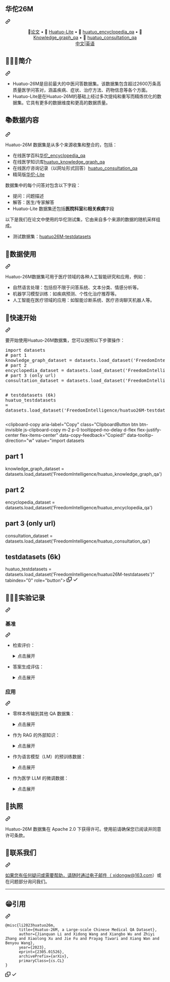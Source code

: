 <div class="Box-sc-g0xbh4-0 bJMeLZ js-snippet-clipboard-copy-unpositioned" data-hpc="true"><article class="markdown-body entry-content container-lg" itemprop="text"><div class="markdown-heading" dir="auto"><h1 tabindex="-1" class="heading-element" dir="auto"><font style="vertical-align: inherit;"><font style="vertical-align: inherit;">华佗26M</font></font></h1><a id="user-content-huatuo-26m" class="anchor" aria-label="永久链接：华佗-26M" href="#huatuo-26m"><svg class="octicon octicon-link" viewBox="0 0 16 16" version="1.1" width="16" height="16" aria-hidden="true"><path d="m7.775 3.275 1.25-1.25a3.5 3.5 0 1 1 4.95 4.95l-2.5 2.5a3.5 3.5 0 0 1-4.95 0 .751.751 0 0 1 .018-1.042.751.751 0 0 1 1.042-.018 1.998 1.998 0 0 0 2.83 0l2.5-2.5a2.002 2.002 0 0 0-2.83-2.83l-1.25 1.25a.751.751 0 0 1-1.042-.018.751.751 0 0 1-.018-1.042Zm-4.69 9.64a1.998 1.998 0 0 0 2.83 0l1.25-1.25a.751.751 0 0 1 1.042.018.751.751 0 0 1 .018 1.042l-1.25 1.25a3.5 3.5 0 1 1-4.95-4.95l2.5-2.5a3.5 3.5 0 0 1 4.95 0 .751.751 0 0 1-.018 1.042.751.751 0 0 1-1.042.018 1.998 1.998 0 0 0-2.83 0l-2.5 2.5a1.998 1.998 0 0 0 0 2.83Z"></path></svg></a></div>
<p align="center" dir="auto"><font style="vertical-align: inherit;"><font style="vertical-align: inherit;">
   📃</font></font><a href="https://arxiv.org/abs/2305.01526" rel="nofollow"><font style="vertical-align: inherit;"><font style="vertical-align: inherit;">论文</font></font></a><font style="vertical-align: inherit;"><font style="vertical-align: inherit;">  • 🤗 </font></font><a href="https://huggingface.co/datasets/FreedomIntelligence/Huatuo26M-Lite" rel="nofollow"><font style="vertical-align: inherit;"><font style="vertical-align: inherit;">Huatuo-Lite</font></font></a><font style="vertical-align: inherit;"><font style="vertical-align: inherit;"> • 🤗 </font></font><a href="https://huggingface.co/datasets/FreedomIntelligence/huatuo_encyclopedia_qa" rel="nofollow"><font style="vertical-align: inherit;"><font style="vertical-align: inherit;">huatuo_encyclopedia_qa</font></font></a><font style="vertical-align: inherit;"><font style="vertical-align: inherit;">   • 🤗 </font></font><a href="https://huggingface.co/datasets/FreedomIntelligence/huatuo_knowledge_graph_qa" rel="nofollow"><font style="vertical-align: inherit;"><font style="vertical-align: inherit;">Knowledge_graph_qa</font></font></a><font style="vertical-align: inherit;"><font style="vertical-align: inherit;">   • 🤗 </font></font><a href="https://huggingface.co/datasets/FreedomIntelligence/huatuo_consultation_qa" rel="nofollow"><font style="vertical-align: inherit;"><font style="vertical-align: inherit;">huatuo_consultation_qa</font></font></a>  
   <br>  <a href="/FreedomIntelligence/Huatuo-26M/blob/main/README_zh.md"><font style="vertical-align: inherit;"><font style="vertical-align: inherit;">   中文</font></font></a><font style="vertical-align: inherit;"><font style="vertical-align: inherit;">|</font></font><a href="/FreedomIntelligence/Huatuo-26M/blob/main/README.md"><font style="vertical-align: inherit;"><font style="vertical-align: inherit;">英语
</font></font></a></p>
<div class="markdown-heading" dir="auto"><h2 tabindex="-1" class="heading-element" dir="auto"><font style="vertical-align: inherit;"><font style="vertical-align: inherit;">👩🏻&zwj;⚕简介</font></font></h2><a id="user-content-introduction" class="anchor" aria-label="永久链接：👩🏻&zwj;⚕简介" href="#introduction"><svg class="octicon octicon-link" viewBox="0 0 16 16" version="1.1" width="16" height="16" aria-hidden="true"><path d="m7.775 3.275 1.25-1.25a3.5 3.5 0 1 1 4.95 4.95l-2.5 2.5a3.5 3.5 0 0 1-4.95 0 .751.751 0 0 1 .018-1.042.751.751 0 0 1 1.042-.018 1.998 1.998 0 0 0 2.83 0l2.5-2.5a2.002 2.002 0 0 0-2.83-2.83l-1.25 1.25a.751.751 0 0 1-1.042-.018.751.751 0 0 1-.018-1.042Zm-4.69 9.64a1.998 1.998 0 0 0 2.83 0l1.25-1.25a.751.751 0 0 1 1.042.018.751.751 0 0 1 .018 1.042l-1.25 1.25a3.5 3.5 0 1 1-4.95-4.95l2.5-2.5a3.5 3.5 0 0 1 4.95 0 .751.751 0 0 1-.018 1.042.751.751 0 0 1-1.042.018 1.998 1.998 0 0 0-2.83 0l-2.5 2.5a1.998 1.998 0 0 0 0 2.83Z"></path></svg></a></div>
<ul dir="auto">
<li><font style="vertical-align: inherit;"><font style="vertical-align: inherit;">Huatuo-26M是目前最大的中医问答数据集。该数据集包含超过2600万条高质量医学问答对，涵盖疾病、症状、治疗方法、药物信息等各个方面。</font></font></li>
<li><font style="vertical-align: inherit;"><font style="vertical-align: inherit;">Huatuo-Lite是在Huatuo-26M的基础上经过多次提纯和重写而精炼优化的数据集。它具有更多的数据维度和更高的数据质量。</font></font></li>
</ul>
<div class="markdown-heading" dir="auto"><h2 tabindex="-1" class="heading-element" dir="auto"><font style="vertical-align: inherit;"><font style="vertical-align: inherit;">📚数据内容</font></font></h2><a id="user-content-data-content" class="anchor" aria-label="永久链接：📚数据内容" href="#data-content"><svg class="octicon octicon-link" viewBox="0 0 16 16" version="1.1" width="16" height="16" aria-hidden="true"><path d="m7.775 3.275 1.25-1.25a3.5 3.5 0 1 1 4.95 4.95l-2.5 2.5a3.5 3.5 0 0 1-4.95 0 .751.751 0 0 1 .018-1.042.751.751 0 0 1 1.042-.018 1.998 1.998 0 0 0 2.83 0l2.5-2.5a2.002 2.002 0 0 0-2.83-2.83l-1.25 1.25a.751.751 0 0 1-1.042-.018.751.751 0 0 1-.018-1.042Zm-4.69 9.64a1.998 1.998 0 0 0 2.83 0l1.25-1.25a.751.751 0 0 1 1.042.018.751.751 0 0 1 .018 1.042l-1.25 1.25a3.5 3.5 0 1 1-4.95-4.95l2.5-2.5a3.5 3.5 0 0 1 4.95 0 .751.751 0 0 1-.018 1.042.751.751 0 0 1-1.042.018 1.998 1.998 0 0 0-2.83 0l-2.5 2.5a1.998 1.998 0 0 0 0 2.83Z"></path></svg></a></div>
<p dir="auto"><font style="vertical-align: inherit;"><font style="vertical-align: inherit;">Huatuo-26M 数据集是从多个来源收集和整合的，包括：</font></font></p>
<ul dir="auto">
<li><font style="vertical-align: inherit;"><font style="vertical-align: inherit;">在线医学百科</font></font><a href="https://huggingface.co/datasets/FreedomIntelligence/huatuo_encyclopedia_qa" rel="nofollow"><font style="vertical-align: inherit;"><font style="vertical-align: inherit;">华佗_encyclopedia_qa</font></font></a></li>
<li><font style="vertical-align: inherit;"><font style="vertical-align: inherit;">在线医学知识库</font></font><a href="https://huggingface.co/datasets/FreedomIntelligence/huatuo_knowledge_graph_qa" rel="nofollow"><font style="vertical-align: inherit;"><font style="vertical-align: inherit;">huatuo_knowledge_graph_qa</font></font></a></li>
<li><font style="vertical-align: inherit;"><font style="vertical-align: inherit;">在线医疗咨询记录（以网址形式回答）</font></font><a href="https://huggingface.co/datasets/FreedomIntelligence/huatuo_consultation_qa" rel="nofollow"><font style="vertical-align: inherit;"><font style="vertical-align: inherit;">huatuo_consultation_qa</font></font></a></li>
<li><font style="vertical-align: inherit;"><font style="vertical-align: inherit;">精简版</font></font><a href="https://huggingface.co/datasets/FreedomIntelligence/Huatuo26M-Lite" rel="nofollow"><font style="vertical-align: inherit;"><font style="vertical-align: inherit;">华佗-Lite</font></font></a></li>
</ul>
<p dir="auto"><font style="vertical-align: inherit;"><font style="vertical-align: inherit;">数据集中的每个问答对包含以下字段：</font></font></p>
<ul dir="auto">
<li><font style="vertical-align: inherit;"><font style="vertical-align: inherit;">提问：问题描述</font></font></li>
<li><font style="vertical-align: inherit;"><font style="vertical-align: inherit;">解答：医生/专家解答</font></font></li>
<li><font style="vertical-align: inherit;"><font style="vertical-align: inherit;">Huatuo-Lite 数据集还包括</font></font><strong><font style="vertical-align: inherit;"><font style="vertical-align: inherit;">医院科室</font></font></strong><font style="vertical-align: inherit;"><font style="vertical-align: inherit;">和</font></font><strong><font style="vertical-align: inherit;"><font style="vertical-align: inherit;">相关疾病</font></font></strong><font style="vertical-align: inherit;"><font style="vertical-align: inherit;">字段</font></font></li>
</ul>
<p dir="auto"><font style="vertical-align: inherit;"><font style="vertical-align: inherit;">以下是我们在论文中使用的华佗测试集，它由来自多个来源的数据的随机采样组成。</font></font></p>
<ul dir="auto">
<li><font style="vertical-align: inherit;"><font style="vertical-align: inherit;">测试数据集：</font></font><a href="https://huggingface.co/datasets/FreedomIntelligence/huatuo26M-testdatasets" rel="nofollow"><font style="vertical-align: inherit;"><font style="vertical-align: inherit;">huatuo26M-testdatasets</font></font></a></li>
</ul>
<div class="markdown-heading" dir="auto"><h2 tabindex="-1" class="heading-element" dir="auto"><font style="vertical-align: inherit;"><font style="vertical-align: inherit;">🤖数据使用</font></font></h2><a id="user-content-data-usage" class="anchor" aria-label="永久链接：🤖数据使用" href="#data-usage"><svg class="octicon octicon-link" viewBox="0 0 16 16" version="1.1" width="16" height="16" aria-hidden="true"><path d="m7.775 3.275 1.25-1.25a3.5 3.5 0 1 1 4.95 4.95l-2.5 2.5a3.5 3.5 0 0 1-4.95 0 .751.751 0 0 1 .018-1.042.751.751 0 0 1 1.042-.018 1.998 1.998 0 0 0 2.83 0l2.5-2.5a2.002 2.002 0 0 0-2.83-2.83l-1.25 1.25a.751.751 0 0 1-1.042-.018.751.751 0 0 1-.018-1.042Zm-4.69 9.64a1.998 1.998 0 0 0 2.83 0l1.25-1.25a.751.751 0 0 1 1.042.018.751.751 0 0 1 .018 1.042l-1.25 1.25a3.5 3.5 0 1 1-4.95-4.95l2.5-2.5a3.5 3.5 0 0 1 4.95 0 .751.751 0 0 1-.018 1.042.751.751 0 0 1-1.042.018 1.998 1.998 0 0 0-2.83 0l-2.5 2.5a1.998 1.998 0 0 0 0 2.83Z"></path></svg></a></div>
<p dir="auto"><font style="vertical-align: inherit;"><font style="vertical-align: inherit;">Huatuo-26M数据集可用于医疗领域的各种人工智能研究和应用，例如：</font></font></p>
<ul dir="auto">
<li><font style="vertical-align: inherit;"><font style="vertical-align: inherit;">自然语言处理：包括但不限于问答系统、文本分类、情感分析等。</font></font></li>
<li><font style="vertical-align: inherit;"><font style="vertical-align: inherit;">机器学习模型训练：如疾病预测、个性化治疗推荐等。</font></font></li>
<li><font style="vertical-align: inherit;"><font style="vertical-align: inherit;">人工智能在医疗领域的应用：如智能诊断系统、医疗咨询聊天机器人等。</font></font></li>
</ul>
<div class="markdown-heading" dir="auto"><h2 tabindex="-1" class="heading-element" dir="auto"><font style="vertical-align: inherit;"><font style="vertical-align: inherit;">🚀快速开始</font></font></h2><a id="user-content-quick-start" class="anchor" aria-label="永久链接：🚀快速入门" href="#quick-start"><svg class="octicon octicon-link" viewBox="0 0 16 16" version="1.1" width="16" height="16" aria-hidden="true"><path d="m7.775 3.275 1.25-1.25a3.5 3.5 0 1 1 4.95 4.95l-2.5 2.5a3.5 3.5 0 0 1-4.95 0 .751.751 0 0 1 .018-1.042.751.751 0 0 1 1.042-.018 1.998 1.998 0 0 0 2.83 0l2.5-2.5a2.002 2.002 0 0 0-2.83-2.83l-1.25 1.25a.751.751 0 0 1-1.042-.018.751.751 0 0 1-.018-1.042Zm-4.69 9.64a1.998 1.998 0 0 0 2.83 0l1.25-1.25a.751.751 0 0 1 1.042.018.751.751 0 0 1 .018 1.042l-1.25 1.25a3.5 3.5 0 1 1-4.95-4.95l2.5-2.5a3.5 3.5 0 0 1 4.95 0 .751.751 0 0 1-.018 1.042.751.751 0 0 1-1.042.018 1.998 1.998 0 0 0-2.83 0l-2.5 2.5a1.998 1.998 0 0 0 0 2.83Z"></path></svg></a></div>
<p dir="auto"><font style="vertical-align: inherit;"><font style="vertical-align: inherit;">要开始使用Huatuo-26M数据集，您可以按照以下步骤操作：</font></font></p>
<div class="highlight highlight-source-python notranslate position-relative overflow-auto" dir="auto"><pre><span class="pl-k">import</span> <span class="pl-s1">datasets</span>
<span class="pl-c"># part 1</span>
<span class="pl-s1">knowledge_graph_dataset</span> <span class="pl-c1">=</span> <span class="pl-s1">datasets</span>.<span class="pl-en">load_dataset</span>(<span class="pl-s">'FreedomIntelligence/huatuo_knowledge_graph_qa'</span>)
<span class="pl-c"># part 2</span>
<span class="pl-s1">encyclopedia_dataset</span> <span class="pl-c1">=</span> <span class="pl-s1">datasets</span>.<span class="pl-en">load_dataset</span>(<span class="pl-s">'FreedomIntelligence/huatuo_encyclopedia_qa'</span>)
<span class="pl-c"># part 3 (only url)</span>
<span class="pl-s1">consultation_dataset</span> <span class="pl-c1">=</span> <span class="pl-s1">datasets</span>.<span class="pl-en">load_dataset</span>(<span class="pl-s">'FreedomIntelligence/huatuo_consultation_qa'</span>)

<span class="pl-c"># testdatasets (6k)</span>
<span class="pl-s1">huatuo_testdatasets</span> <span class="pl-c1">=</span> <span class="pl-s1">datasets</span>.<span class="pl-en">load_dataset</span>(<span class="pl-s">'FreedomIntelligence/huatuo26M-testdatasets'</span>)</pre><div class="zeroclipboard-container">
    <clipboard-copy aria-label="Copy" class="ClipboardButton btn btn-invisible js-clipboard-copy m-2 p-0 tooltipped-no-delay d-flex flex-justify-center flex-items-center" data-copy-feedback="Copied!" data-tooltip-direction="w" value="import datasets
# part 1
knowledge_graph_dataset = datasets.load_dataset('FreedomIntelligence/huatuo_knowledge_graph_qa')
# part 2
encyclopedia_dataset = datasets.load_dataset('FreedomIntelligence/huatuo_encyclopedia_qa')
# part 3 (only url)
consultation_dataset = datasets.load_dataset('FreedomIntelligence/huatuo_consultation_qa')

# testdatasets (6k)
huatuo_testdatasets = datasets.load_dataset('FreedomIntelligence/huatuo26M-testdatasets')" tabindex="0" role="button">
      <svg aria-hidden="true" height="16" viewBox="0 0 16 16" version="1.1" width="16" data-view-component="true" class="octicon octicon-copy js-clipboard-copy-icon">
    <path d="M0 6.75C0 5.784.784 5 1.75 5h1.5a.75.75 0 0 1 0 1.5h-1.5a.25.25 0 0 0-.25.25v7.5c0 .138.112.25.25.25h7.5a.25.25 0 0 0 .25-.25v-1.5a.75.75 0 0 1 1.5 0v1.5A1.75 1.75 0 0 1 9.25 16h-7.5A1.75 1.75 0 0 1 0 14.25Z"></path><path d="M5 1.75C5 .784 5.784 0 6.75 0h7.5C15.216 0 16 .784 16 1.75v7.5A1.75 1.75 0 0 1 14.25 11h-7.5A1.75 1.75 0 0 1 5 9.25Zm1.75-.25a.25.25 0 0 0-.25.25v7.5c0 .138.112.25.25.25h7.5a.25.25 0 0 0 .25-.25v-7.5a.25.25 0 0 0-.25-.25Z"></path>
</svg>
      <svg aria-hidden="true" height="16" viewBox="0 0 16 16" version="1.1" width="16" data-view-component="true" class="octicon octicon-check js-clipboard-check-icon color-fg-success d-none">
    <path d="M13.78 4.22a.75.75 0 0 1 0 1.06l-7.25 7.25a.75.75 0 0 1-1.06 0L2.22 9.28a.751.751 0 0 1 .018-1.042.751.751 0 0 1 1.042-.018L6 10.94l6.72-6.72a.75.75 0 0 1 1.06 0Z"></path>
</svg>
    </clipboard-copy>
  </div></div>
<div class="markdown-heading" dir="auto"><h2 tabindex="-1" class="heading-element" dir="auto"><font style="vertical-align: inherit;"><font style="vertical-align: inherit;">👩🏻&zwj;🔬实验记录</font></font></h2><a id="user-content-experiment-record" class="anchor" aria-label="永久链接：👩🏻&zwj;🔬实验记录" href="#experiment-record"><svg class="octicon octicon-link" viewBox="0 0 16 16" version="1.1" width="16" height="16" aria-hidden="true"><path d="m7.775 3.275 1.25-1.25a3.5 3.5 0 1 1 4.95 4.95l-2.5 2.5a3.5 3.5 0 0 1-4.95 0 .751.751 0 0 1 .018-1.042.751.751 0 0 1 1.042-.018 1.998 1.998 0 0 0 2.83 0l2.5-2.5a2.002 2.002 0 0 0-2.83-2.83l-1.25 1.25a.751.751 0 0 1-1.042-.018.751.751 0 0 1-.018-1.042Zm-4.69 9.64a1.998 1.998 0 0 0 2.83 0l1.25-1.25a.751.751 0 0 1 1.042.018.751.751 0 0 1 .018 1.042l-1.25 1.25a3.5 3.5 0 1 1-4.95-4.95l2.5-2.5a3.5 3.5 0 0 1 4.95 0 .751.751 0 0 1-.018 1.042.751.751 0 0 1-1.042.018 1.998 1.998 0 0 0-2.83 0l-2.5 2.5a1.998 1.998 0 0 0 0 2.83Z"></path></svg></a></div>
<div class="markdown-heading" dir="auto"><h3 tabindex="-1" class="heading-element" dir="auto"><font style="vertical-align: inherit;"><font style="vertical-align: inherit;">基准</font></font></h3><a id="user-content-benchmark" class="anchor" aria-label="永久链接：基准" href="#benchmark"><svg class="octicon octicon-link" viewBox="0 0 16 16" version="1.1" width="16" height="16" aria-hidden="true"><path d="m7.775 3.275 1.25-1.25a3.5 3.5 0 1 1 4.95 4.95l-2.5 2.5a3.5 3.5 0 0 1-4.95 0 .751.751 0 0 1 .018-1.042.751.751 0 0 1 1.042-.018 1.998 1.998 0 0 0 2.83 0l2.5-2.5a2.002 2.002 0 0 0-2.83-2.83l-1.25 1.25a.751.751 0 0 1-1.042-.018.751.751 0 0 1-.018-1.042Zm-4.69 9.64a1.998 1.998 0 0 0 2.83 0l1.25-1.25a.751.751 0 0 1 1.042.018.751.751 0 0 1 .018 1.042l-1.25 1.25a3.5 3.5 0 1 1-4.95-4.95l2.5-2.5a3.5 3.5 0 0 1 4.95 0 .751.751 0 0 1-.018 1.042.751.751 0 0 1-1.042.018 1.998 1.998 0 0 0-2.83 0l-2.5 2.5a1.998 1.998 0 0 0 0 2.83Z"></path></svg></a></div>
<ul dir="auto">
<li>
<p dir="auto"><font style="vertical-align: inherit;"><font style="vertical-align: inherit;">检索评价：</font></font></p>
<details><summary><font style="vertical-align: inherit;"><font style="vertical-align: inherit;">点击展开</font></font></summary>
<a target="_blank" rel="noopener noreferrer" href="/FreedomIntelligence/Huatuo-26M/blob/main/img/retrieve.png"><img src="/FreedomIntelligence/Huatuo-26M/raw/main/img/retrieve.png" alt="取回" style="max-width: 100%;"></a>
</details>
</li>
<li>
<p dir="auto"><font style="vertical-align: inherit;"><font style="vertical-align: inherit;">答案生成评估：</font></font></p>
<details><summary><font style="vertical-align: inherit;"><font style="vertical-align: inherit;">点击展开</font></font></summary>
<a target="_blank" rel="noopener noreferrer" href="/FreedomIntelligence/Huatuo-26M/blob/main/img/NLG.png"><img src="/FreedomIntelligence/Huatuo-26M/raw/main/img/NLG.png" alt="取回" style="max-width: 100%;"></a>
</details>
</li>
</ul>
<div class="markdown-heading" dir="auto"><h3 tabindex="-1" class="heading-element" dir="auto"><font style="vertical-align: inherit;"><font style="vertical-align: inherit;">应用</font></font></h3><a id="user-content-application" class="anchor" aria-label="永久链接：申请" href="#application"><svg class="octicon octicon-link" viewBox="0 0 16 16" version="1.1" width="16" height="16" aria-hidden="true"><path d="m7.775 3.275 1.25-1.25a3.5 3.5 0 1 1 4.95 4.95l-2.5 2.5a3.5 3.5 0 0 1-4.95 0 .751.751 0 0 1 .018-1.042.751.751 0 0 1 1.042-.018 1.998 1.998 0 0 0 2.83 0l2.5-2.5a2.002 2.002 0 0 0-2.83-2.83l-1.25 1.25a.751.751 0 0 1-1.042-.018.751.751 0 0 1-.018-1.042Zm-4.69 9.64a1.998 1.998 0 0 0 2.83 0l1.25-1.25a.751.751 0 0 1 1.042.018.751.751 0 0 1 .018 1.042l-1.25 1.25a3.5 3.5 0 1 1-4.95-4.95l2.5-2.5a3.5 3.5 0 0 1 4.95 0 .751.751 0 0 1-.018 1.042.751.751 0 0 1-1.042.018 1.998 1.998 0 0 0-2.83 0l-2.5 2.5a1.998 1.998 0 0 0 0 2.83Z"></path></svg></a></div>
<ul dir="auto">
<li>
<p dir="auto"><font style="vertical-align: inherit;"><font style="vertical-align: inherit;">零样本传输到其他 QA 数据集：</font></font></p>
<details><summary><font style="vertical-align: inherit;"><font style="vertical-align: inherit;">点击展开</font></font></summary>
<a target="_blank" rel="noopener noreferrer" href="/FreedomIntelligence/Huatuo-26M/blob/main/img/zero-shot.png"><img src="/FreedomIntelligence/Huatuo-26M/raw/main/img/zero-shot.png" alt="取回" style="max-width: 100%;"></a>
</details>
</li>
<li>
<p dir="auto"><font style="vertical-align: inherit;"><font style="vertical-align: inherit;">作为 RAG 的外部知识：</font></font></p>
<details><summary><font style="vertical-align: inherit;"><font style="vertical-align: inherit;">点击展开</font></font></summary>
<a target="_blank" rel="noopener noreferrer" href="/FreedomIntelligence/Huatuo-26M/blob/main/img/rag.png"><img src="/FreedomIntelligence/Huatuo-26M/raw/main/img/rag.png" alt="取回" style="max-width: 100%;"></a>
</details>
</li>
<li>
<p dir="auto"><font style="vertical-align: inherit;"><font style="vertical-align: inherit;">作为语言模型（LM）的预训练数据：</font></font></p>
<details><summary><font style="vertical-align: inherit;"><font style="vertical-align: inherit;">点击展开</font></font></summary>
<a target="_blank" rel="noopener noreferrer" href="/FreedomIntelligence/Huatuo-26M/blob/main/img/cblue.png"><img src="/FreedomIntelligence/Huatuo-26M/raw/main/img/cblue.png" alt="取回" style="max-width: 100%;"></a>
</details>
</li>
<li>
<p dir="auto"><font style="vertical-align: inherit;"><font style="vertical-align: inherit;">作为医学 LLM 的微调数据：</font></font></p>
<details><summary><font style="vertical-align: inherit;"><font style="vertical-align: inherit;">点击展开</font></font></summary>
<a target="_blank" rel="noopener noreferrer" href="/FreedomIntelligence/Huatuo-26M/blob/main/img/sft.png"><img src="/FreedomIntelligence/Huatuo-26M/raw/main/img/sft.png" alt="" style="max-width: 100%;"></a>
</details>
</li>
</ul>
<div class="markdown-heading" dir="auto"><h2 tabindex="-1" class="heading-element" dir="auto"><font style="vertical-align: inherit;"><font style="vertical-align: inherit;">🚁执照</font></font></h2><a id="user-content-license" class="anchor" aria-label="永久链接：🚁许可证" href="#license"><svg class="octicon octicon-link" viewBox="0 0 16 16" version="1.1" width="16" height="16" aria-hidden="true"><path d="m7.775 3.275 1.25-1.25a3.5 3.5 0 1 1 4.95 4.95l-2.5 2.5a3.5 3.5 0 0 1-4.95 0 .751.751 0 0 1 .018-1.042.751.751 0 0 1 1.042-.018 1.998 1.998 0 0 0 2.83 0l2.5-2.5a2.002 2.002 0 0 0-2.83-2.83l-1.25 1.25a.751.751 0 0 1-1.042-.018.751.751 0 0 1-.018-1.042Zm-4.69 9.64a1.998 1.998 0 0 0 2.83 0l1.25-1.25a.751.751 0 0 1 1.042.018.751.751 0 0 1 .018 1.042l-1.25 1.25a3.5 3.5 0 1 1-4.95-4.95l2.5-2.5a3.5 3.5 0 0 1 4.95 0 .751.751 0 0 1-.018 1.042.751.751 0 0 1-1.042.018 1.998 1.998 0 0 0-2.83 0l-2.5 2.5a1.998 1.998 0 0 0 0 2.83Z"></path></svg></a></div>
<p dir="auto"><font style="vertical-align: inherit;"><font style="vertical-align: inherit;">Huatuo-26M 数据集在 Apache 2.0 下获得许可。使用前请确保您已阅读并同意许可条款。</font></font></p>
<div class="markdown-heading" dir="auto"><h2 tabindex="-1" class="heading-element" dir="auto"><font style="vertical-align: inherit;"><font style="vertical-align: inherit;">📱联系我们</font></font></h2><a id="user-content-contact-us" class="anchor" aria-label="永久链接：📱联系我们" href="#contact-us"><svg class="octicon octicon-link" viewBox="0 0 16 16" version="1.1" width="16" height="16" aria-hidden="true"><path d="m7.775 3.275 1.25-1.25a3.5 3.5 0 1 1 4.95 4.95l-2.5 2.5a3.5 3.5 0 0 1-4.95 0 .751.751 0 0 1 .018-1.042.751.751 0 0 1 1.042-.018 1.998 1.998 0 0 0 2.83 0l2.5-2.5a2.002 2.002 0 0 0-2.83-2.83l-1.25 1.25a.751.751 0 0 1-1.042-.018.751.751 0 0 1-.018-1.042Zm-4.69 9.64a1.998 1.998 0 0 0 2.83 0l1.25-1.25a.751.751 0 0 1 1.042.018.751.751 0 0 1 .018 1.042l-1.25 1.25a3.5 3.5 0 1 1-4.95-4.95l2.5-2.5a3.5 3.5 0 0 1 4.95 0 .751.751 0 0 1-.018 1.042.751.751 0 0 1-1.042.018 1.998 1.998 0 0 0-2.83 0l-2.5 2.5a1.998 1.998 0 0 0 0 2.83Z"></path></svg></a></div>
<p dir="auto"><font style="vertical-align: inherit;"></font><a href="mailto:xidongw@163.com"><font style="vertical-align: inherit;"><font style="vertical-align: inherit;">如果您有任何疑问或需要帮助，请随时通过电子邮件（ xidongw@163.com</font></font></a><font style="vertical-align: inherit;"><font style="vertical-align: inherit;">）或在问题部分</font><font style="vertical-align: inherit;">询问我们。</font></font></p>
<hr>
<div class="markdown-heading" dir="auto"><h2 tabindex="-1" class="heading-element" dir="auto"><font style="vertical-align: inherit;"><font style="vertical-align: inherit;">😁引用</font></font></h2><a id="user-content-citation" class="anchor" aria-label="永久链接：😁引用" href="#citation"><svg class="octicon octicon-link" viewBox="0 0 16 16" version="1.1" width="16" height="16" aria-hidden="true"><path d="m7.775 3.275 1.25-1.25a3.5 3.5 0 1 1 4.95 4.95l-2.5 2.5a3.5 3.5 0 0 1-4.95 0 .751.751 0 0 1 .018-1.042.751.751 0 0 1 1.042-.018 1.998 1.998 0 0 0 2.83 0l2.5-2.5a2.002 2.002 0 0 0-2.83-2.83l-1.25 1.25a.751.751 0 0 1-1.042-.018.751.751 0 0 1-.018-1.042Zm-4.69 9.64a1.998 1.998 0 0 0 2.83 0l1.25-1.25a.751.751 0 0 1 1.042.018.751.751 0 0 1 .018 1.042l-1.25 1.25a3.5 3.5 0 1 1-4.95-4.95l2.5-2.5a3.5 3.5 0 0 1 4.95 0 .751.751 0 0 1-.018 1.042.751.751 0 0 1-1.042.018 1.998 1.998 0 0 0-2.83 0l-2.5 2.5a1.998 1.998 0 0 0 0 2.83Z"></path></svg></a></div>
<div class="snippet-clipboard-content notranslate position-relative overflow-auto"><pre class="notranslate"><code>@misc{li2023huatuo26m,
      title={Huatuo-26M, a Large-scale Chinese Medical QA Dataset}, 
      author={Jianquan Li and Xidong Wang and Xiangbo Wu and Zhiyi Zhang and Xiaolong Xu and Jie Fu and Prayag Tiwari and Xiang Wan and Benyou Wang},
      year={2023},
      eprint={2305.01526},
      archivePrefix={arXiv},
      primaryClass={cs.CL}
}
</code></pre><div class="zeroclipboard-container">
    <clipboard-copy aria-label="Copy" class="ClipboardButton btn btn-invisible js-clipboard-copy m-2 p-0 tooltipped-no-delay d-flex flex-justify-center flex-items-center" data-copy-feedback="Copied!" data-tooltip-direction="w" value="@misc{li2023huatuo26m,
      title={Huatuo-26M, a Large-scale Chinese Medical QA Dataset}, 
      author={Jianquan Li and Xidong Wang and Xiangbo Wu and Zhiyi Zhang and Xiaolong Xu and Jie Fu and Prayag Tiwari and Xiang Wan and Benyou Wang},
      year={2023},
      eprint={2305.01526},
      archivePrefix={arXiv},
      primaryClass={cs.CL}
}" tabindex="0" role="button">
      <svg aria-hidden="true" height="16" viewBox="0 0 16 16" version="1.1" width="16" data-view-component="true" class="octicon octicon-copy js-clipboard-copy-icon">
    <path d="M0 6.75C0 5.784.784 5 1.75 5h1.5a.75.75 0 0 1 0 1.5h-1.5a.25.25 0 0 0-.25.25v7.5c0 .138.112.25.25.25h7.5a.25.25 0 0 0 .25-.25v-1.5a.75.75 0 0 1 1.5 0v1.5A1.75 1.75 0 0 1 9.25 16h-7.5A1.75 1.75 0 0 1 0 14.25Z"></path><path d="M5 1.75C5 .784 5.784 0 6.75 0h7.5C15.216 0 16 .784 16 1.75v7.5A1.75 1.75 0 0 1 14.25 11h-7.5A1.75 1.75 0 0 1 5 9.25Zm1.75-.25a.25.25 0 0 0-.25.25v7.5c0 .138.112.25.25.25h7.5a.25.25 0 0 0 .25-.25v-7.5a.25.25 0 0 0-.25-.25Z"></path>
</svg>
      <svg aria-hidden="true" height="16" viewBox="0 0 16 16" version="1.1" width="16" data-view-component="true" class="octicon octicon-check js-clipboard-check-icon color-fg-success d-none">
    <path d="M13.78 4.22a.75.75 0 0 1 0 1.06l-7.25 7.25a.75.75 0 0 1-1.06 0L2.22 9.28a.751.751 0 0 1 .018-1.042.751.751 0 0 1 1.042-.018L6 10.94l6.72-6.72a.75.75 0 0 1 1.06 0Z"></path>
</svg>
    </clipboard-copy>
  </div></div>
</article></div>
